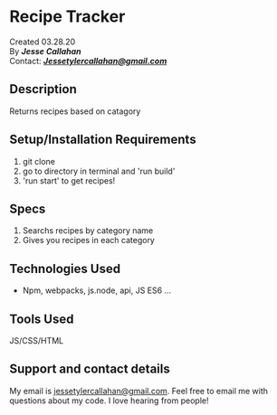 # Recipe Tracker

Created 03.28.20</br>
By _**Jesse Callahan**_</br>
Contact: _**Jessetylercallahan@gmail.com**_</br>

## Description

Returns recipes based on catagory

## Setup/Installation Requirements
1) git clone
2) go to directory in terminal and 'run build'
3) 'run start' to get recipes!

## Specs

1) Searchs recipes by category name
2) Gives you recipes in each category

## Technologies Used
* Npm, webpacks, js.node, api, JS ES6 ...

## Tools Used
JS/CSS/HTML

## Support and contact details

My email is jessetylercallahan@gmail.com. Feel free to email me with questions about my code. I love hearing from people!
